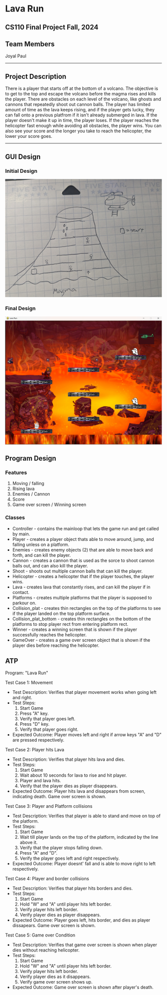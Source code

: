 # Lava Run
## CS110 Final Project Fall, 2024 

## Team Members

Joyal Paul

*** 

## Project Description

There is a player that starts off at the bottom of a volcano. The objective is to get to the top and escape the volcano before the magma rises and kills the player. There are obstacles on each level of the volcano, like ghosts and cannons that repeatedly shoot out cannon balls. 
The player has limited amount of time as the lava keeps rising, and if the player gets lucky, they can fall onto a previous platfrom if it isn't already submerged in lava. If the player doesn't make it up in time, the player loses. If the player reaches the helicopter fast enough while avoiding all obstacles, the player wins. You can also see your score and the longer you take to reach the helicopter, the lower your score goes. 

***    

## GUI Design

### Initial Design

![Lava Run GUI](https://github.com/Joyal11Paul/projects/raw/main/Lava_Run%20-%20CS_110/template_final_project-master/assets/gui_original.jpg)

### Final Design

![Lava Run Final GUI](https://github.com/Joyal11Paul/projects/raw/main/Lava_Run%20-%20CS_110/template_final_project-master/assets/gui_final.png)

## Program Design

### Features

1. Moving / falling 
2. Rising lava
3. Enemies / Cannon
4. Score
5. Game over screen / Winning screen 

### Classes

- Controller - contains the mainloop that lets the game run and get called by main.
- Player - creates a player object thats able to move around, jump, and falling unless on a platform. 
- Enemies - creates enemy objects (2) that are able to move back and forth, and can kill the player.
- Cannon - creates a cannon that is used as the sorce to shoot cannon balls out, and can also kill the player.
- Shoot - shoots out multiple cannon balls that can kill the player.
- Helicopter - creates a helicopter that if the player touches, the player wins.
- Lava - creates lava that constantly rises, and can kill the player if in contact.
- Platforms - creates multiple platforms that the player is supposed to parkour on.
- Collision_plat - creates thin rectangles on the top of the platforms to see if the player landed on the top platform surface.
- Collision_plat_bottom - creates thin rectangles on the bottom of the platforms to stop player rect from entering platform rect.
- Winner - creates a winning screen that is shown if the player successfully reaches the helicopter. 
- GameOver - creates a game over screen object that is shown if the player dies before reaching the helicopter. 

## ATP
Program: "Lava Run"

Test Case 1: Movement
 - Test Description: Verifies that player movement works when going left and right.
 - Test Steps:
    1. Start Game
    2. Press "A" key.
    3. Verify that player goes left.
    4. Press "D" key.
    5. Verify that player goes right. 
 - Expected Outcome: Player moves left and right if arrow keys "A" and "D" are pressed respectively.  

Test Case 2: Player hits Lava
 - Test Description: Verifies that player hits lava and dies. 
 - Test Steps:
    1. Start Game
    2. Wait about 10 seconds for lava to rise and hit player.
    3. Player and lava hits.
    4. Verify that the player dies as player disappears.
 - Expected Outcome: Player hits lava and disappears from screen, indicating death. Game over screen is shown. 

Test Case 3: Player and Platform collisions
 - Test Description: Verifies that player is able to stand and move on top of the platform.
 - Test Steps:
    1. Start Game
    2. Wait till player lands on the top of the platform, indicated by the line above it.
    3. Verify that the player stops falling down. 
    4. Press "A" and "D".
    5. Verify the player goes left and right respectively. 
 - Expected Outcome: Player doesnt' fall and is able to move right to left respectively. 

Test Case 4: Player and border collisions
 - Test Description: Verifies that player hits borders and dies. 
 - Test Steps:
    1. Start Game
    2. Hold "W" and "A" until player hits left border.
    3. Verify player hits left border. 
    4. Verify player dies as player disappears.  
 - Expected Outcome: Player goes left, hits border, and dies as player dissapears. Game over screen is shown. 

Test Case 5: Game over Condition
 - Test Description: Verifies that game over screen is shown when player dies without reaching helicopter. 
 - Test Steps:
    1. Start Game
    2. Hold "W" and "A" until player hits left border.
    3. Verify player hits left border. 
    4. Verify player dies as it disappears.
    5. Verify game over screen shows up.  
 - Expected Outcome: Game over screen is shown after player's death. 

